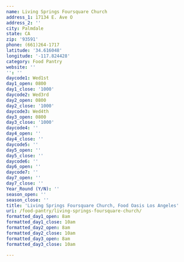 ```yaml
---
name: Living Springs Foursquare Church
address_1: 17134 E. Ave O
address_2: ''
city: Palmdale
state: CA
zip: '93591'
phone: (661)264-1717
latitude: '34.616048'
longitude: '-117.824428'
category: Food Pantry
website: ''
'': ''
daycode1: Wed1st
day1_open: 0800
day1_close: '1000'
daycode2: Wed3rd
day2_open: 0800
day2_close: '1000'
daycode3: Wed4th
day3_open: 0800
day3_close: '1000'
daycode4: ''
day4_open: ''
day4_close: ''
daycode5: ''
day5_open: ''
day5_close: ''
daycode6: ''
day6_open: ''
daycode7: ''
day7_open: ''
day7_close: ''
Year_Round (Y/N): ''
season_open: ''
season_close: ''
title: 'Living Springs Foursquare Church, Food Oasis Los Angeles'
uri: /food-pantry/living-springs-foursquare-church/
formatted_day1_open: 8am
formatted_day1_close: 10am
formatted_day2_open: 8am
formatted_day2_close: 10am
formatted_day3_open: 8am
formatted_day3_close: 10am

---
```

